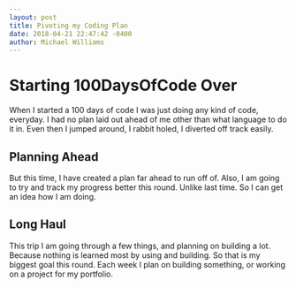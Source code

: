 ```yaml
---
layout: post
title: Pivoting my Coding Plan
date: 2018-04-21 22:47:42 -0400
author: Michael Williams
---
```

# Starting 100DaysOfCode Over

When I started a 100 days of code I was just doing any kind of code, everyday.
I had no plan laid out ahead of me other than what language to do it in. Even then I jumped around, I rabbit holed, I diverted off track easily. 

## Planning Ahead

But this time, I have created a plan far ahead to run off of. Also, I am going to try and track my progress better this round. Unlike last time. So I can get an idea how I am doing. 

## Long Haul

This trip I am going through a few things, and planning on building a lot. Because nothing is learned most by using and building. So that is my biggest goal this round.
Each week I plan on building something, or working on a project for my portfolio. 

